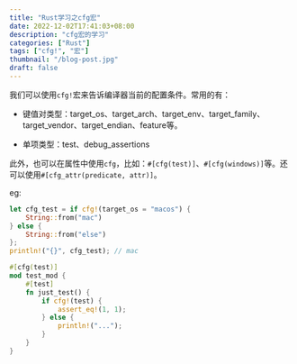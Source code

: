 ```yaml
---
title: "Rust学习之cfg宏"
date: 2022-12-02T17:41:03+08:00
description: "cfg宏的学习"
categories: ["Rust"]
tags: ["cfg!", "宏"]
thumbnail: "/blog-post.jpg"
draft: false
---
```


我们可以使用`cfg!`宏来告诉编译器当前的配置条件。常用的有：

- 键值对类型：target_os、target_arch、target_env、target_family、target_vendor、target_endian、feature等。

- 单项类型：test、debug_assertions

此外，也可以在属性中使用`cfg`，比如：`#[cfg(test)]`、`#[cfg(windows)]`等。还可以使用`#[cfg_attr(predicate, attr)]`。

eg:

```rust
let cfg_test = if cfg!(target_os = "macos") {
    String::from("mac")
} else {
    String::from("else")
};
println!("{}", cfg_test); // mac

#[cfg(test)]
mod test_mod {
    #[test]
    fn just_test() {
        if cfg!(test) {
            assert_eq!(1, 1);
        } else {
            println!("...");
        }
    }
}

```
